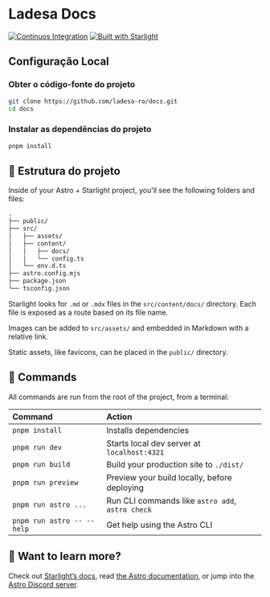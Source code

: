 # Ladesa Docs

[![Continuos Integration][action-ci-src]][action-ci-href] [![Built with Starlight](https://astro.badg.es/v2/built-with-starlight/tiny.svg)](https://starlight.astro.build)

## Configuração Local

### Obter o código-fonte do projeto

```sh
git clone https://github.com/ladesa-ro/docs.git
cd docs
```

### Instalar as dependências do projeto

```sh
pnpm install
```

## 🚀 Estrutura do projeto

Inside of your Astro + Starlight project, you'll see the following folders and files:

```txt
.
├── public/
├── src/
│   ├── assets/
│   ├── content/
│   │   ├── docs/
│   │   └── config.ts
│   └── env.d.ts
├── astro.config.mjs
├── package.json
└── tsconfig.json
```

Starlight looks for `.md` or `.mdx` files in the `src/content/docs/` directory. Each file is exposed as a route based on its file name.

Images can be added to `src/assets/` and embedded in Markdown with a relative link.

Static assets, like favicons, can be placed in the `public/` directory.

## 🧞 Commands

All commands are run from the root of the project, from a terminal:

| Command                    | Action                                           |
| :------------------------- | :----------------------------------------------- |
| `pnpm install`             | Installs dependencies                            |
| `pnpm run dev`             | Starts local dev server at `localhost:4321`      |
| `pnpm run build`           | Build your production site to `./dist/`          |
| `pnpm run preview`         | Preview your build locally, before deploying     |
| `pnpm run astro ...`       | Run CLI commands like `astro add`, `astro check` |
| `pnpm run astro -- --help` | Get help using the Astro CLI                     |

## 👀 Want to learn more?

Check out [Starlight’s docs](https://starlight.astro.build/), read [the Astro documentation](https://docs.astro.build), or jump into the [Astro Discord server](https://astro.build/chat).

<!-- Badges -->

<!-- Badges / Actions  -->

[action-ci-src]: https://img.shields.io/github/actions/workflow/status/ladesa-ro/docs/ci.yml?style=flat&logo=github&logoColor=white&label=Continuos+Integration&labelColor=18181B
[action-ci-href]: https://github.com/ladesa-ro/docs/actions/workflows/ci.yml
